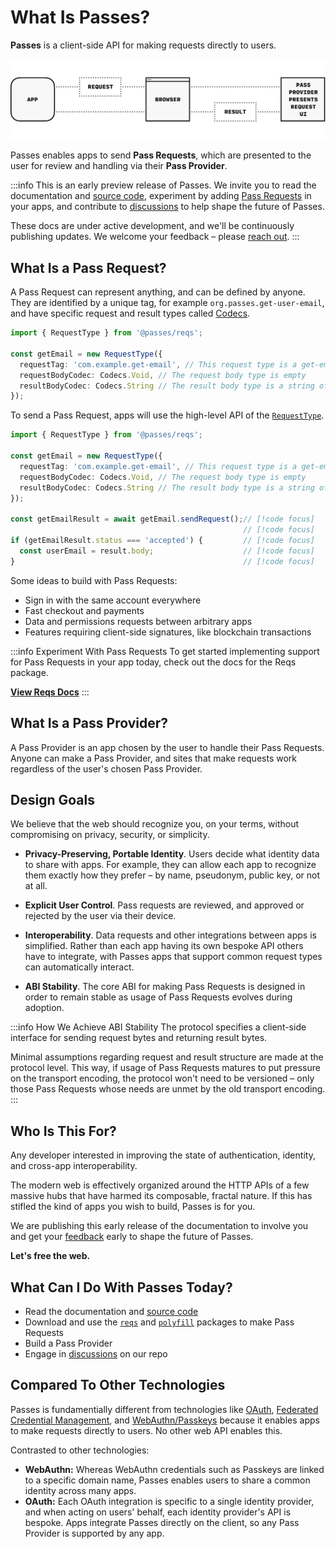 # What Is Passes?

**Passes** is a client-side API for making requests directly to users.

<img src="https://github.com/passes-org/passes/blob/main/docs/public/diagram_01_light.gif?raw=true" alt="Diagram of a Pass Request" />

Passes enables apps to send **Pass Requests**, which are presented to the user for review and handling via their **Pass Provider**.

:::info This is an early preview release of Passes.
We invite you to read the documentation and [source code](https://github.com/passes-org/passes), experiment by adding [Pass Requests](#what-is-a-pass-request) in your apps, and contribute to [discussions](https://github.com/passes-org/passes/discussions) to help shape the future of Passes.

These docs are under active development, and we'll be continuously publishing updates. We welcome your feedback – please [reach out](https://github.com/passes-org/passes/discussions).
:::

## What Is a Pass Request?

A Pass Request can represent anything, and can be defined by anyone. They are identified by a unique tag, for example `org.passes.get-user-email`, and have specific request and result types called [Codecs](/packages/reqs/api/modules/Codecs).

```typescript
import { RequestType } from '@passes/reqs';

const getEmail = new RequestType({
  requestTag: 'com.example.get-email', // This request type is a get-email request
  requestBodyCodec: Codecs.Void, // The request body type is empty
  resultBodyCodec: Codecs.String // The result body type is a string of the user's email
});
```

To send a Pass Request, apps will use the high-level API of the [`RequestType`](/packages/reqs/api/classes/RequestType).

```typescript
import { RequestType } from '@passes/reqs';

const getEmail = new RequestType({
  requestTag: 'com.example.get-email', // This request type is a get-email request
  requestBodyCodec: Codecs.Void, // The request body type is empty
  resultBodyCodec: Codecs.String // The result body type is a string of the user's email
});

const getEmailResult = await getEmail.sendRequest();// [!code focus]
                                                    // [!code focus]
if (getEmailResult.status === 'accepted') {         // [!code focus]
  const userEmail = result.body;                    // [!code focus]
}                                                   // [!code focus]
```

<script setup>import IndexExample from './IndexExample.vue';</script>
<IndexExample />

Some ideas to build with Pass Requests:
- Sign in with the same account everywhere
- Fast checkout and payments
- Data and permissions requests between arbitrary apps
- Features requiring client-side signatures, like blockchain transactions

:::info Experiment With Pass Requests
To get started implementing support for Pass Requests in your app today, check out the docs for the Reqs package.

[**View Reqs Docs**](/packages/reqs/quickstart.md)
:::

## What Is a Pass Provider?

A Pass Provider is an app chosen by the user to handle their Pass Requests. Anyone can make a Pass Provider, and sites that make requests work regardless of the user's chosen Pass Provider.


## Design Goals

We believe that the web should recognize you, on your terms, without compromising on privacy, security, or simplicity.

- **Privacy-Preserving, Portable Identity**. Users decide what identity data to share with apps. For example, they can allow each app to recognize them exactly how they prefer – by name, pseudonym, public key, or not at all.

- **Explicit User Control**. Pass requests are reviewed, and approved or rejected by the user via their device.

- **Interoperability**. Data requests and other integrations between apps is simplified. Rather than each app having its own bespoke API others have to integrate, with Passes apps that support common request types can automatically interact.

- **ABI Stability**. The core ABI for making Pass Requests is designed in order to remain stable as usage of Pass Requests evolves during adoption.

:::info How We Achieve ABI Stability
The protocol specifies a client-side interface for sending request bytes and returning result bytes.

Minimal assumptions regarding request and result structure are made at the protocol level. This way, if usage of Pass Requests matures to put pressure on the transport encoding, the protocol won't need to be versioned – only those Pass Requests whose needs are unmet by the old transport encoding.
:::


## Who Is This For?
Any developer interested in improving the state of authentication, identity, and cross-app interoperability.

The modern web is effectively organized around the HTTP APIs of a few massive hubs that have harmed its composable, fractal nature. If this has stifled the kind of apps you wish to build, Passes is for you.

We are publishing this early release of the documentation to involve you and get your [feedback](https://github.com/passes-org/passes/discussions) early to shape the future of Passes.

**Let's free the web.**


## What Can I Do With Passes Today?
- Read the documentation and [source code](https://github.com/passes-org/passes)
- Download and use the [`reqs`](/packages/reqs/quickstart) and [`polyfill`](/packages/polyfill/quickstart) packages to make Pass Requests
- Build a Pass Provider
- Engage in [discussions](https://github.com/passes-org/passes/discussions) on our repo


## Compared To Other Technologies

Passes is fundamentially different from technologies like [OAuth](https://oauth.net/2/), [Federated Credential Management](https://developer.mozilla.org/en-US/docs/Web/API/FedCM_API), and [WebAuthn/Passkeys](https://developer.mozilla.org/en-US/docs/Web/API/Web_Authentication_API) because it enables apps to make requests directly to users. No other web API enables this.

Contrasted to other technologies:
- **WebAuthn:** Whereas WebAuthn credentials such as Passkeys are linked to a specific domain name, Passes enables users to share a common identity across many apps.
- **OAuth:** Each OAuth integration is specific to a single identity provider, and when acting on users' behalf, each identity provider's API is bespoke. Apps integrate Passes directly on the client, so any Pass Provider is supported by any app. 
